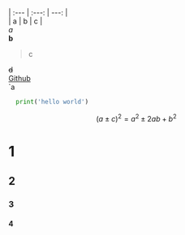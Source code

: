 | :--- | :---: | ---: |  
| a | b | c |  
*a*  
**b**  
>c  

~~d~~  
[Github](https://github.com"Github")  
`a  
```python
  print('hello world')  
```
$${(a\pm{c})}^2=a^2\pm2ab+b^2$$  
# 1  
## 2  
### 3  
#### 4  
